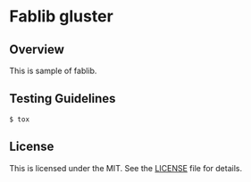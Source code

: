 # Fablib gluster

## Overview
This is sample of fablib.

## Testing Guidelines
```
$ tox
```

## License
This is licensed under the MIT. See the [LICENSE](./LICENSE) file for details.
